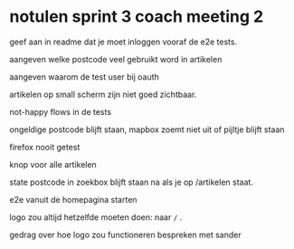 # notulen sprint 3 coach meeting 2
geef aan in readme dat je moet inloggen vooraf de e2e tests.

aangeven welke postcode veel gebruikt word in artikelen

aangeven waarom de test user bij oauth

artikelen op small scherm zijn niet goed zichtbaar.

not-happy flows in de tests

ongeldige postcode blijft staan, mapbox zoemt niet uit of pijltje blijft staan

firefox nooit getest

knop voor alle artikelen

state postcode in zoekbox blijft staan na als je op /artikelen staat.

e2e vanuit de homepagina starten

logo zou altijd hetzelfde moeten doen: naar `/` .

gedrag over hoe logo zou functioneren bespreken met sander
